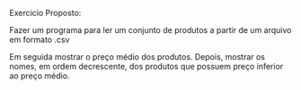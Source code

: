 Exercicio Proposto:

Fazer um programa para ler um conjunto de produtos a partir de um
arquivo em formato .csv 

Em seguida mostrar o preço médio dos produtos. Depois, mostrar os
nomes, em ordem decrescente, dos produtos que possuem preço
inferior ao preço médio.
